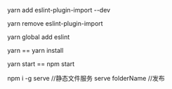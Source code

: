 
yarn add  eslint-plugin-import --dev

yarn remove eslint-plugin-import

yarn global add eslint


yarn == yarn install


yarn start == npm start



npm i -g serve  //静态文件服务 
serve folderName  //发布
